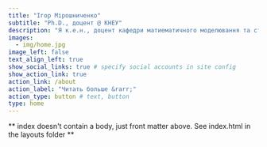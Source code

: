 ```yaml
---
title: "Ігор Мірошниченко"
subtitle: "Ph.D., доцент @ КНЕУ"
description: "Я к.е.н., доцент кафедри матиематичного моделювання та статистики в КНЕУ. Популяризую мову програмування R та використання його як у сфері освіти, так і у рішеннях бізнесу. Моя мета – донести складні речі зрозумілою мовою для кожного."
images:
  - img/home.jpg
image_left: false
text_align_left: true
show_social_links: true # specify social accounts in site config
show_action_link: true
action_link: /about
action_label: "Читать больше &rarr;"
action_type: button # text, button
type: home
---
```


** index doesn't contain a body, just front matter above.
See index.html in the layouts folder **
